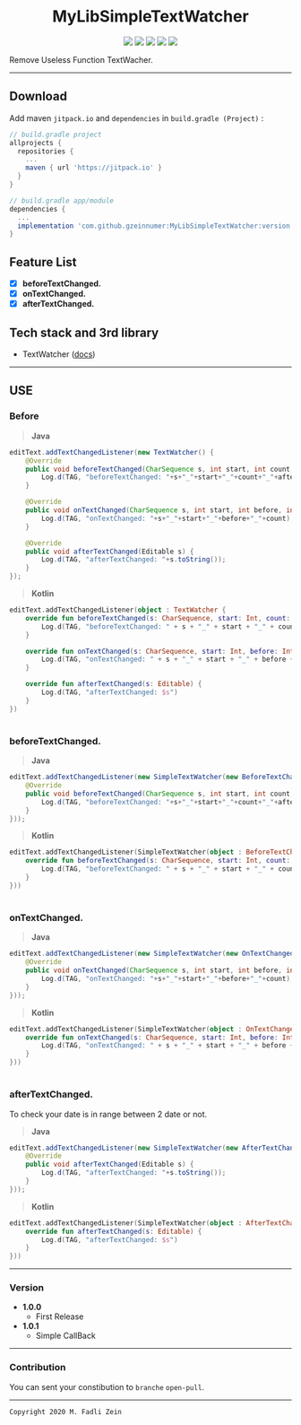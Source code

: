 <h1 align="center">
    MyLibSimpleTextWatcher
</h1>

<p align="center">
    <a><img src="https://img.shields.io/badge/Version-1.0.1-brightgreen.svg?style=flat"></a>
    <a><img src="https://img.shields.io/badge/ID-gzeinnumer-blue.svg?style=flat"></a>
    <a><img src="https://img.shields.io/badge/Java-Suport-green?logo=java&style=flat"></a>
    <a><img src="https://img.shields.io/badge/Koltin-Suport-green?logo=kotlin&style=flat"></a>
    <a href="https://github.com/gzeinnumer"><img src="https://img.shields.io/github/followers/gzeinnumer?label=follow&style=social"></a>
    <br>
    <p>Remove Useless Function TextWacher.</p>
</p>

---
## Download
Add maven `jitpack.io` and `dependencies` in `build.gradle (Project)` :
```gradle
// build.gradle project
allprojects {
  repositories {
    ...
    maven { url 'https://jitpack.io' }
  }
}

// build.gradle app/module
dependencies {
  ...
  implementation 'com.github.gzeinnumer:MyLibSimpleTextWatcher:version'
}
```

## Feature List
- [x] **beforeTextChanged.**
- [x] **onTextChanged.**
- [x] **afterTextChanged.**

## Tech stack and 3rd library
- TextWatcher ([docs](https://developer.android.com/reference/android/text/TextWatcher))

---
## USE

### Before
> **Java**
```java
editText.addTextChangedListener(new TextWatcher() {
    @Override
    public void beforeTextChanged(CharSequence s, int start, int count, int after) {
        Log.d(TAG, "beforeTextChanged: "+s+"_"+start+"_"+count+"_"+after);
    }

    @Override
    public void onTextChanged(CharSequence s, int start, int before, int count) {
        Log.d(TAG, "onTextChanged: "+s+"_"+start+"_"+before+"_"+count);
    }

    @Override
    public void afterTextChanged(Editable s) {
        Log.d(TAG, "afterTextChanged: "+s.toString());
    }
});
```
> **Kotlin**
```kotlin
editText.addTextChangedListener(object : TextWatcher {
    override fun beforeTextChanged(s: CharSequence, start: Int, count: Int, after: Int) {
        Log.d(TAG, "beforeTextChanged: " + s + "_" + start + "_" + count + "_" + after)
    }

    override fun onTextChanged(s: CharSequence, start: Int, before: Int, count: Int) {
        Log.d(TAG, "onTextChanged: " + s + "_" + start + "_" + before + "_" + count)
    }

    override fun afterTextChanged(s: Editable) {
        Log.d(TAG, "afterTextChanged: $s")
    }
})
```
#
### beforeTextChanged.
> **Java**
```java
editText.addTextChangedListener(new SimpleTextWatcher(new BeforeTextChanged() {
    @Override
    public void beforeTextChanged(CharSequence s, int start, int count, int after) {
        Log.d(TAG, "beforeTextChanged: "+s+"_"+start+"_"+count+"_"+after);
    }
}));
```
> **Kotlin**
```kotlin
editText.addTextChangedListener(SimpleTextWatcher(object : BeforeTextChanged {
    override fun beforeTextChanged(s: CharSequence, start: Int, count: Int, after: Int) {
        Log.d(TAG, "beforeTextChanged: " + s + "_" + start + "_" + count + "_" + after)
    }
}))
```

#
### onTextChanged.
> **Java**
```java
editText.addTextChangedListener(new SimpleTextWatcher(new OnTextChanged() {
    @Override
    public void onTextChanged(CharSequence s, int start, int before, int count) {
        Log.d(TAG, "onTextChanged: "+s+"_"+start+"_"+before+"_"+count);
    }
}));
```
> **Kotlin**
```kotlin
editText.addTextChangedListener(SimpleTextWatcher(object : OnTextChanged {
    override fun onTextChanged(s: CharSequence, start: Int, before: Int, count: Int) {
        Log.d(TAG, "onTextChanged: " + s + "_" + start + "_" + before + "_" + count)
    }
}))
```

#
### **afterTextChanged.**
To check your date is in range between 2 date or not.
> **Java**
```java
editText.addTextChangedListener(new SimpleTextWatcher(new AfterTextChanged() {
    @Override
    public void afterTextChanged(Editable s) {
        Log.d(TAG, "afterTextChanged: "+s.toString());
    }
}));
```
> **Kotlin**
```kotlin
editText.addTextChangedListener(SimpleTextWatcher(object : AfterTextChanged {
    override fun afterTextChanged(s: Editable) {
        Log.d(TAG, "afterTextChanged: $s")
    }
}))
```

---

### Version
- **1.0.0**
  - First Release
- **1.0.1**
  - Simple CallBack

---

### Contribution
You can sent your constibution to `branche` `open-pull`.

---

```
Copyright 2020 M. Fadli Zein
```
